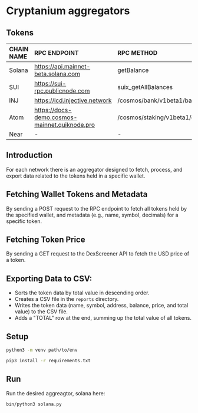 # Cryptanium aggregators

## Tokens

| CHAIN NAME     | RPC ENDPOINT  | RPC METHOD | PRICE FEED API URL   |
| :------------- | :------------------------------------------ | :-------------------------------------- | :----------------------------------------------------------------- |
| Solana  | https://api.mainnet-beta.solana.com | getBalance | https://api.dexscreener.com/tokens/v1/solana/                 |
| SUI | https://sui-rpc.publicnode.com | suix_getAllBalances | https://api.dexscreener.com/tokens/v1/sui/
| INJ  | https://lcd.injective.network | /cosmos/bank/v1beta1/balances/ | https://api.dexscreener.com/tokens/v1/injective/  |
| Atom  | https://docs-demo.cosmos-mainnet.quiknode.pro | /cosmos/staking/v1beta1/delegations/ | https://api.dexscreener.com/tokens/v1/bsc/0x0Eb3a705fc54725037CC9e008bDede697f62F335  |
| Near  | - | - | https://api.pikespeak.ai/account/wealth/  |

## Introduction

For each network there is an aggregator designed to fetch, process, and export data related to the tokens  held in a specific wallet.

## Fetching Wallet Tokens and Metadata

By sending a POST request to the RPC endpoint to fetch all tokens held by the specified wallet, and metadata (e.g., name, symbol, decimals) for a specific token.

## Fetching Token Price

By sending a GET request to the DexScreener API to fetch the USD price of a token.

## Exporting Data to CSV:

- Sorts the token data by total value in descending order.
- Creates a CSV file in the `reports` directory.
- Writes the token data (name, symbol, address, balance, price, and total value) to the CSV file.
- Adds a "TOTAL" row at the end, summing up the total value of all tokens.


## Setup

```bash
python3 -m venv path/to/env
```

```bash
pip3 install -r requirements.txt
```

## Run

Run the desired aggreagtor, solana here:

```bash
bin/python3 solana.py
```


